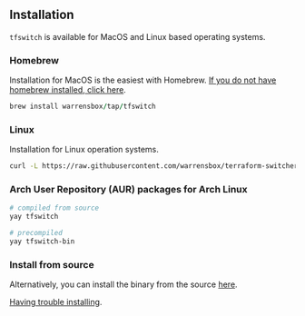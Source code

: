 ## Installation

`tfswitch` is available for MacOS and Linux based operating systems.

### Homebrew

Installation for MacOS is the easiest with Homebrew. <a href="https://brew.sh/" target="_blank">If you do not have homebrew installed, click here</a>.

```ruby
brew install warrensbox/tap/tfswitch
```

### Linux

Installation for Linux operation systems.

```sh
curl -L https://raw.githubusercontent.com/warrensbox/terraform-switcher/release/install.sh | bash
```

### Arch User Repository (AUR) packages for Arch Linux

```sh
# compiled from source
yay tfswitch

# precompiled
yay tfswitch-bin
```

### Install from source

Alternatively, you can install the binary from the source <a href="https://github.com/warrensbox/terraform-switcher/releases" target="_blank">here</a>.

[Having trouble installing](https://tfswitch.warrensbox.com/Troubleshoot/).


